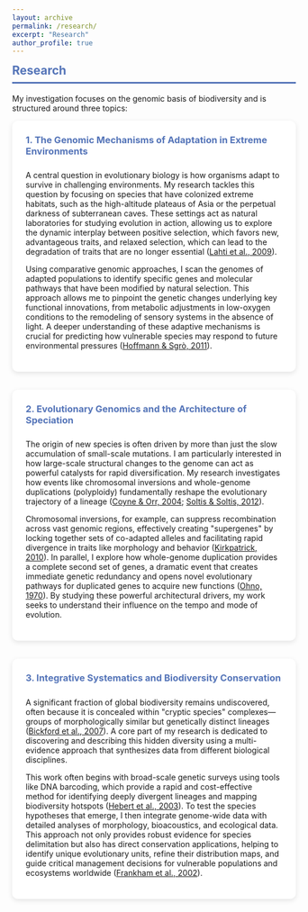 ```yaml
---
layout: archive
permalink: /research/
excerpt: "Research"
author_profile: true
---
```


<style>
.topic-box {
  background: white;
  border-radius: 10px;
  box-shadow: 0 3px 10px rgba(0,0,0,0.1);
  padding: 1.5rem;
  margin-bottom: 2rem;
}
.topic-box h3 {
  color: #5474B8;
  margin-top: 0;
  padding-bottom: 0.5rem;
}
</style>

<div class="section-card">
  <h2 style="color: #5474B8; border-bottom: 3px solid #5474B8; padding-bottom: 0.5rem; margin-top: 0.5rem;">Research</h2>
  <p>My investigation focuses on the genomic basis of biodiversity and is structured around three topics:</p>

  <div class="topic-box">
    <h3>1. The Genomic Mechanisms of Adaptation in Extreme Environments</h3>
    <p>A central question in evolutionary biology is how organisms adapt to survive in challenging environments. My research tackles this question by focusing on species that have colonized extreme habitats, such as the high-altitude plateaus of Asia or the perpetual darkness of subterranean caves. These settings act as natural laboratories for studying evolution in action, allowing us to explore the dynamic interplay between positive selection, which favors new, advantageous traits, and relaxed selection, which can lead to the degradation of traits that are no longer essential (<a href="https://pubmed.ncbi.nlm.nih.gov/19500875/" target="_blank">Lahti et al., 2009</a>).</p>
    <p>Using comparative genomic approaches, I scan the genomes of adapted populations to identify specific genes and molecular pathways that have been modified by natural selection. This approach allows me to pinpoint the genetic changes underlying key functional innovations, from metabolic adjustments in low-oxygen conditions to the remodeling of sensory systems in the absence of light. A deeper understanding of these adaptive mechanisms is crucial for predicting how vulnerable species may respond to future environmental pressures (<a href="https://pubmed.ncbi.nlm.nih.gov/21350480/" target="_blank">Hoffmann & Sgrò, 2011</a>).</p>
  </div>

  <div class="topic-box">
    <h3>2. Evolutionary Genomics and the Architecture of Speciation</h3>
    <p>The origin of new species is often driven by more than just the slow accumulation of small-scale mutations. I am particularly interested in how large-scale structural changes to the genome can act as powerful catalysts for rapid diversification. My research investigates how events like chromosomal inversions and whole-genome duplications (polyploidy) fundamentally reshape the evolutionary trajectory of a lineage (<a href="https://global.oup.com/academic/product/speciation-9780878930890?cc=hk&lang=en&" target="_blank">Coyne & Orr, 2004</a>; <a href="https://link.springer.com/book/10.1007/978-3-642-31442-1" target="_blank">Soltis & Soltis, 2012</a>).</p>
    <p>Chromosomal inversions, for example, can suppress recombination across vast genomic regions, effectively creating "supergenes" by locking together sets of co-adapted alleles and facilitating rapid divergence in traits like morphology and behavior (<a href="https://pubmed.ncbi.nlm.nih.gov/20927412/" target="_blank">Kirkpatrick, 2010</a>). In parallel, I explore how whole-genome duplication provides a complete second set of genes, a dramatic event that creates immediate genetic redundancy and opens novel evolutionary pathways for duplicated genes to acquire new functions (<a href="https://link.springer.com/book/10.1007/978-3-642-86659-3" target="_blank">Ohno, 1970</a>). By studying these powerful architectural drivers, my work seeks to understand their influence on the tempo and mode of evolution.</p>
   </div>

  <div class="topic-box">
    <h3>3. Integrative Systematics and Biodiversity Conservation</h3>
    <p>A significant fraction of global biodiversity remains undiscovered, often because it is concealed within "cryptic species" complexes—groups of morphologically similar but genetically distinct lineages (<a href="https://pubmed.ncbi.nlm.nih.gov/17129636/" target="_blank">Bickford et al., 2007</a>). A core part of my research is dedicated to discovering and describing this hidden diversity using a multi-evidence approach that synthesizes data from different biological disciplines.</p>
    <p>This work often begins with broad-scale genetic surveys using tools like DNA barcoding, which provide a rapid and cost-effective method for identifying deeply divergent lineages and mapping biodiversity hotspots (<a href="https://pubmed.ncbi.nlm.nih.gov/12614582/" target="_blank">Hebert et al., 2003</a>). To test the species hypotheses that emerge, I then integrate genome-wide data with detailed analyses of morphology, bioacoustics, and ecological data. This approach not only provides robust evidence for species delimitation but also has direct conservation applications, helping to identify unique evolutionary units, refine their distribution maps, and guide critical management decisions for vulnerable populations and ecosystems worldwide (<a href="https://www.cambridge.org/highereducation/books/introduction-to-conservation-genetics/696B4E558C93F7FBF9C33D6358EA7425#overview" target="_blank">Frankham et al., 2002</a>).</p>
  </div>
  
</div>

